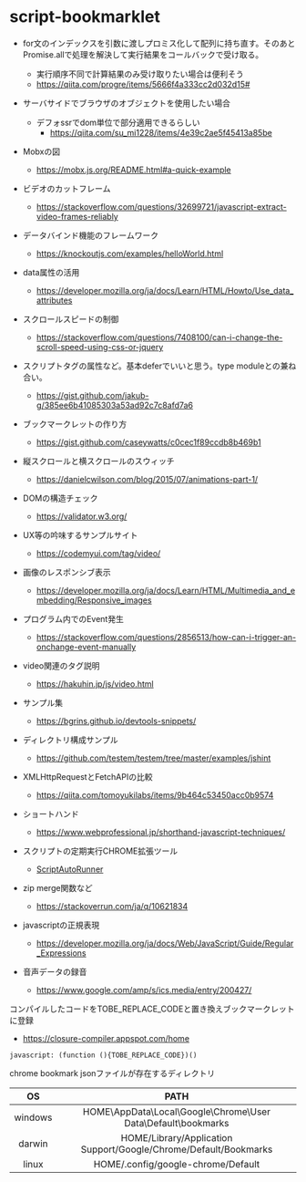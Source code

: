 # script-bookmarklet

- for文のインデックスを引数に渡しプロミス化して配列に持ち直す。そのあとPromise.allで処理を解決して実行結果をコールバックで受け取る。
  - 実行順序不同で計算結果のみ受け取りたい場合は便利そう
  - https://qiita.com/progre/items/5666f4a333cc2d032d15#

- サーバサイドでブラウザのオブジェクトを使用したい場合
  - デフォssrでdom単位で部分適用できるらしい
    - https://qiita.com/su_mi1228/items/4e39c2ae5f45413a85be

- Mobxの図
  - https://mobx.js.org/README.html#a-quick-example

- ビデオのカットフレーム
  - https://stackoverflow.com/questions/32699721/javascript-extract-video-frames-reliably

- データバインド機能のフレームワーク 
  - https://knockoutjs.com/examples/helloWorld.html

- data属性の活用
  - https://developer.mozilla.org/ja/docs/Learn/HTML/Howto/Use_data_attributes

- スクロールスピードの制御
  - https://stackoverflow.com/questions/7408100/can-i-change-the-scroll-speed-using-css-or-jquery

- スクリプトタグの属性など。基本deferでいいと思う。type moduleとの兼ね合い。
  - https://gist.github.com/jakub-g/385ee6b41085303a53ad92c7c8afd7a6

- ブックマークレットの作り方
  - https://gist.github.com/caseywatts/c0cec1f89ccdb8b469b1

- 縦スクロールと横スクロールのスウィッチ
  - https://danielcwilson.com/blog/2015/07/animations-part-1/

- DOMの構造チェック
  - https://validator.w3.org/

- UX等の吟味するサンプルサイト
  - https://codemyui.com/tag/video/

- 画像のレスポンシブ表示
  - https://developer.mozilla.org/ja/docs/Learn/HTML/Multimedia_and_embedding/Responsive_images

- プログラム内でのEvent発生
  - https://stackoverflow.com/questions/2856513/how-can-i-trigger-an-onchange-event-manually

- video関連のタグ説明
  - https://hakuhin.jp/js/video.html

- サンプル集
  - https://bgrins.github.io/devtools-snippets/

- ディレクトリ構成サンプル
  - https://github.com/testem/testem/tree/master/examples/jshint

- XMLHttpRequestとFetchAPIの比較
  - https://qiita.com/tomoyukilabs/items/9b464c53450acc0b9574

- ショートハンド
  - https://www.webprofessional.jp/shorthand-javascript-techniques/

- スクリプトの定期実行CHROME拡張ツール
  - [ScriptAutoRunner](https://chrome.google.com/webstore/detail/scriptautorunner/gpgjofmpmjjopcogjgdldidobhmjmdbm?hl=ja-jp)

- zip merge関数など
  - https://stackoverrun.com/ja/q/10621834

- javascriptの正規表現
  - https://developer.mozilla.org/ja/docs/Web/JavaScript/Guide/Regular_Expressions

- 音声データの録音
  - https://www.google.com/amp/s/ics.media/entry/200427/


コンパイルしたコードをTOBE_REPLACE_CODEと置き換えブックマークレットに登録

- https://closure-compiler.appspot.com/home

```
javascript: (function (){TOBE_REPLACE_CODE})()
```

chrome bookmark jsonファイルが存在するディレクトリ

|OS|PATH|
|:-:|:-:|
|windows|HOME\AppData\Local\Google\Chrome\User Data\Default\bookmarks|
|darwin|HOME/Library/Application Support/Google/Chrome/Default/Bookmarks|
|linux|HOME/.config/google-chrome/Default|

